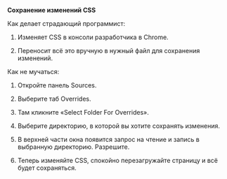 ⁠**Сохранение изменений CSS**

  

Как делает страдающий программист: 

1. Изменяет CSS в консоли разработчика в Chrome. 

2. Переносит всё это вручную в нужный файл для сохранения изменений. 

  

Как не мучаться: 

1. Откройте панель Sources. 

2. Выберите таб Overrides. 

3. Там кликните «Select Folder For Overrides». 

4. Выберите директорию, в которой вы хотите сохранять изменения. 

5. В верхней части окна появится запрос на чтение и запись в выбранную директорию. Разрешите. 

6. Теперь изменяйте CSS, спокойно перезагружайте страницу и всё будет сохраняться.